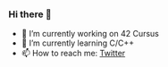 ### Hi there 👋

- 🔭 I’m currently working on 42 Cursus
- 🌱 I’m currently learning C/C++
- 📫 How to reach me: [Twitter](https://twitter.com/ayoubeddaouddi)
